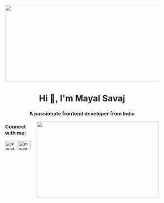 <img src="https://wallpapercave.com/wp/wp1828925.png" width="1000px" height="250" />
<h1 align="center">Hi 👋, I'm Mayal Savaj</h1>
<h3 align="center">A passionate frontend developer from India</h3>


<img src="https://cdn.dribbble.com/users/461802/screenshots/4753031/designergif.gif"  align="right" width="400" height="250" />
<h3 align="left">Connect with me:</h3>
<p align="left">
<a href="https://linkedin.com/in/mayal savaj" target="blank"><img align="center" src="https://raw.githubusercontent.com/rahuldkjain/github-profile-readme-generator/master/src/images/icons/Social/linked-in-alt.svg" alt="mayal savaj" height="30" width="40" /></a>
<a href="https://instagram.com/mayal_savaj_002" target="blank"><img align="center" src="https://raw.githubusercontent.com/rahuldkjain/github-profile-readme-generator/master/src/images/icons/Social/instagram.svg" alt="mayal_savaj_002" height="30" width="40" /></a>
</p>
